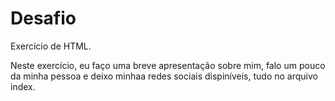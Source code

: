 # Desafio
Exercício de HTML.

Neste exercício, eu faço uma breve apresentação sobre mim, falo um pouco da minha pessoa e deixo minhaa redes sociais dispiníveis, tudo no arquivo index.
